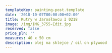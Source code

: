 ```yaml
---
templateKey: painting-post.template
date: '2018-10-07T00:00:00+02:00'
title: Kutry w Jarosławcu I 0218
image: /img/IMG_3755-Edit.jpg
reserved: false
price_pln: ''
measures: 40 x 50 cm
description: olej na sklejce / oil on plywood
---
```


